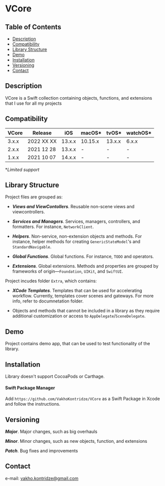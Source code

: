 # VCore

## Table of Contents

- [Description](#description)
- [Compatibility](#compatibility)
- [Library Structure](#library-structure)
- [Demo](#demo)
- [Installation](#installation)
- [Versioning](#versioning)
- [Contact](#contact)

## Description

VCore is a Swift collection containing objects, functions, and extensions that I use for all my projects

## Compatibility

| VCore | Release    | iOS    | macOS\* | tvOS\* | watchOS\* |
| ---   | ---        | ---    | ---     | ---    | ---       |
| 3.x.x | 2022 XX XX | 13.x.x | 10.15.x | 13.x.x | 6.x.x     |
| 2.x.x | 2021 12 28 | 13.x.x | -       | -      | -         |
| 1.x.x | 2021 10 07 | 14.x.x | -       | -      | -         |

**Limited support*

## Library Structure

Project files are grouped as:

- ***Views and ViewContollers***. Reusable non-scene views and viewcontrollers.

- ***Services and Managers***. Services, managers, controllers, and formatters. For instance, `NetworkClient`.

- ***Helpers***. Non-service, non-extension objects and methods. For instance, helper methods for creating `GenericStateModel`'s and `StandardNavigable`.

- ***Global Functions***. Global functions. For instance, `TODO` and operators.

- ***Extensions***. Global extensions. Methods and properties are grouped by frameworks of origin—`Foundation`, `UIKit`, and `SwiftUI`.

Project incudes folder `Extra`, which contains:

- ***XCode Templates***. Templates that can be used for accelerating workflow. Currently, templates cover scenes and gateways. For more info, refer to documnetation folder.

- Objects and methods that cannot be included in a library as they require additional customization or access to `AppDelegate`/`SceneDelegate`.

## Demo

Project contains demo app, that can be used to test functionality of the library.

## Installation

Library doesn't support CocoaPods or Carthage.

#### Swift Package Manager

Add `https://github.com/VakhoKontridze/VCore` as a Swift Package in Xcode and follow the instructions.

## Versioning

***Major***. Major changes, such as big overhauls

***Minor***. Minor changes, such as new objects, function, and extensions

***Patch***. Bug fixes and improvements

## Contact

e-mail: vakho.kontridze@gmail.com
